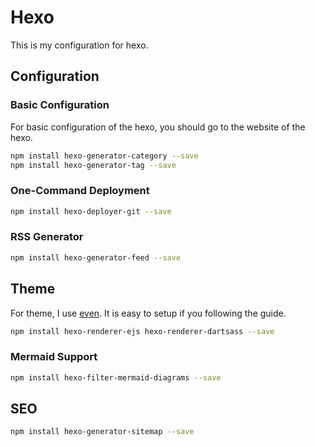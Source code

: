 # Hexo

This is my configuration for hexo.

## Configuration

### Basic Configuration

For basic configuration of the hexo, you should go to the website of the hexo.

```sh
npm install hexo-generator-category --save
npm install hexo-generator-tag --save
```

### One-Command Deployment

```sh
npm install hexo-deployer-git --save
```

### RSS Generator

```sh
npm install hexo-generator-feed --save
```

## Theme

For theme, I use [even](https://github.com/ahonn/hexo-theme-even). It is easy to
setup if you following the guide.

```sh
npm install hexo-renderer-ejs hexo-renderer-dartsass --save
```

### Mermaid Support

```sh
npm install hexo-filter-mermaid-diagrams --save
```

## SEO

```sh
npm install hexo-generator-sitemap --save
```
